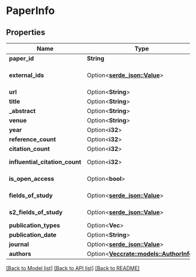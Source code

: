 # PaperInfo

## Properties

Name | Type | Description | Notes
------------ | ------------- | ------------- | -------------
**paper_id** | **String** |  | 
**external_ids** | Option<[**serde_json::Value**](.md)> | Other catalog IDs for this paper, if known. Supports ArXiv, MAG, ACL, PubMed, Medline, PubMedCentral, DBLP, DOI. | [optional]
**url** | Option<**String**> | URL on the Semantic Scholar website | [optional]
**title** | Option<**String**> |  | [optional]
**_abstract** | Option<**String**> |  | [optional]
**venue** | Option<**String**> |  | [optional]
**year** | Option<**i32**> |  | [optional]
**reference_count** | Option<**i32**> |  | [optional]
**citation_count** | Option<**i32**> |  | [optional]
**influential_citation_count** | Option<**i32**> | https://www.semanticscholar.org/faq#influential-citations | [optional]
**is_open_access** | Option<**bool**> | https://www.openaccess.nl/en/what-is-open-access | [optional]
**fields_of_study** | Option<[**serde_json::Value**](.md)> | A list of high-level academic categories from external sources. | [optional]
**s2_fields_of_study** | Option<[**serde_json::Value**](.md)> | A list of high-level academic categories, inc their sources | [optional]
**publication_types** | Option<**Vec<String>**> | The type of this publication | [optional]
**publication_date** | Option<**String**> | Year-month-day when this paper was published | [optional]
**journal** | Option<[**serde_json::Value**](.md)> | Journal name, volume, and pages | [optional]
**authors** | Option<[**Vec<crate::models::AuthorInfo>**](AuthorInfo.md)> |  | [optional]

[[Back to Model list]](../README.md#documentation-for-models) [[Back to API list]](../README.md#documentation-for-api-endpoints) [[Back to README]](../README.md)


